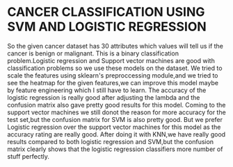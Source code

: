 # CANCER CLASSIFICATION USING SVM AND LOGISTIC REGRESSION

So the given cancer dataset has 30 attributes which values will tell us if the cancer is benign or malignant.
This is a binary classification problem.Logistic regression and Support vector machines are good with classification problems so we use these models on the dataset.
We tried to scale the features using sklearn's preproccessing module,and we tried to see the heatmap for the given features,we can improve this model maybe by feature engineering which I still have to learn.
The accuracy of the logistic regression is really good after adjusting the lambda and the confusion matrix also gave pretty good results for this model.
Coming to the support vector machines we still donot the reason for more accuracy for the test set,but the confusion matrix for SVM is also pretty good.
But we prefer Logistic regression over the support vector machines for this model as the accuracy rating are really good.
After doing it with KNN,we have really good results compared to both logistic regression and SVM,but the confusion matrix clearly shows that the logistic regression classifiers more number of stuff perfectly.
